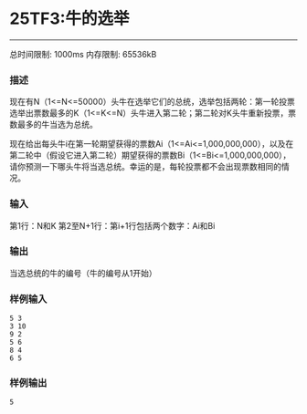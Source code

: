 # 25TF3:牛的选举
------

总时间限制: 1000ms 内存限制: 65536kB

### 描述

现在有N（1<=N<=50000）头牛在选举它们的总统，选举包括两轮：第一轮投票选举出票数最多的K（1<=K<=N）头牛进入第二轮；第二轮对K头牛重新投票，票数最多的牛当选为总统。



现在给出每头牛i在第一轮期望获得的票数Ai（1<=Ai<=1,000,000,000），以及在第二轮中（假设它进入第二轮）期望获得的票数Bi（1<=Bi<=1,000,000,000），请你预测一下哪头牛将当选总统。幸运的是，每轮投票都不会出现票数相同的情况。

### 输入

第1行：N和K
第2至N+1行：第i+1行包括两个数字：Ai和Bi

### 输出


当选总统的牛的编号（牛的编号从1开始）

### 样例输入

    5 3
    3 10
    9 2
    5 6
    8 4
    6 5

### 样例输出

    5
